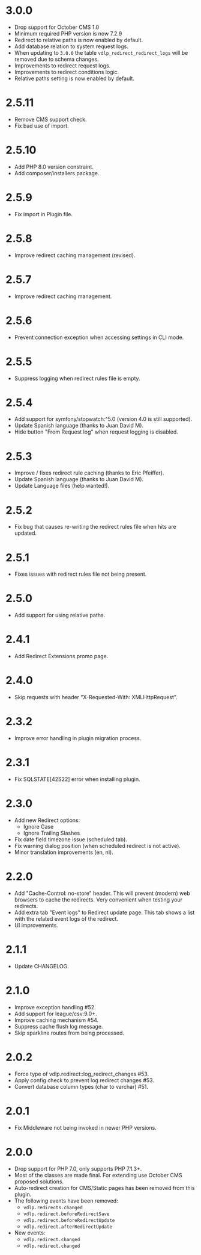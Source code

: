 # 3.0.0

* Drop support for October CMS 1.0
* Minimum required PHP version is now 7.2.9
* Redirect to relative paths is now enabled by default.
* Add database relation to system request logs.
* When updating to `3.0.0` the table `vdlp_redirect_redirect_logs` will be removed due to schema changes.
* Improvements to redirect request logs.
* Improvements to redirect conditions logic.
* Relative paths setting is now enabled by default.

# 2.5.11

* Remove CMS support check.
* Fix bad use of import.

# 2.5.10

* Add PHP 8.0 version constraint.
* Add composer/installers package.

# 2.5.9

* Fix import in Plugin file.

# 2.5.8

* Improve redirect caching management (revised).

# 2.5.7

* Improve redirect caching management.

# 2.5.6

* Prevent connection exception when accessing settings in CLI mode.

# 2.5.5

* Suppress logging when redirect rules file is empty.

# 2.5.4

* Add support for symfony/stopwatch:^5.0 (version 4.0 is still supported).
* Update Spanish language (thanks to Juan David M).
* Hide button "From Request log" when request logging is disabled.

# 2.5.3

* Improve / fixes redirect rule caching (thanks to Eric Pfeiffer).
* Update Spanish language (thanks to Juan David M).
* Update Language files (help wanted!).

# 2.5.2

* Fix bug that causes re-writing the redirect rules file when hits are updated.

# 2.5.1

* Fixes issues with redirect rules file not being present.

# 2.5.0

* Add support for using relative paths.

# 2.4.1

* Add Redirect Extensions promo page.

# 2.4.0

* Skip requests with header "X-Requested-With: XMLHttpRequest".

# 2.3.2

* Improve error handling in plugin migration process.

# 2.3.1

* Fix SQLSTATE[42S22] error when installing plugin.

# 2.3.0

* Add new Redirect options:
    * Ignore Case
    * Ignore Trailing Slashes
* Fix date field timezone issue (scheduled tab).
* Fix warning dialog position (when scheduled redirect is not active).
* Minor translation improvements (en, nl).

# 2.2.0

* Add "Cache-Control: no-store" header. This will prevent (modern) web browsers to cache the redirects. Very convenient when testing your redirects.
* Add extra tab "Event logs" to Redirect update page. This tab shows a list with the related event logs of the redirect.
* UI improvements.

# 2.1.1

* Update CHANGELOG.

# 2.1.0

* Improve exception handling #52.
* Add support for league/csv:9.0+.
* Improve caching mechanism #54.
* Suppress cache flush log message.
* Skip sparkline routes from being processed.

# 2.0.2

* Force type of vdlp.redirect::log_redirect_changes #53.
* Apply config check to prevent log redirect changes #53.
* Convert database column types (char to varchar) #51.

# 2.0.1

* Fix Middleware not being invoked in newer PHP versions.

# 2.0.0

* Drop support for PHP 7.0, only supports PHP 7.1.3+.
* Most of the classes are made final. For extending use October CMS proposed solutions.
* Auto-redirect creation for CMS/Static pages has been removed from this plugin.
* The following events have been removed:
    * `vdlp.redirects.changed`
    * `vdlp.redirect.beforeRedirectSave`
    * `vdlp.redirect.beforeRedirectUpdate`
    * `vdlp.redirect.afterRedirectUpdate`
* New events:
    * `vdlp.redirect.changed`
    * `vdlp.redirect.changed`
